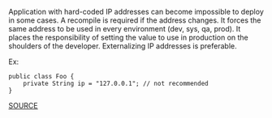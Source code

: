 Application with hard-coded IP addresses can become impossible to deploy in some cases.
A recompile is required if the address changes.
It forces the same address to be used in every environment (dev, sys, qa, prod).
It places the responsibility of setting the value to use in production on the shoulders of the developer.
Externalizing IP addresses is preferable.

Ex:

    public class Foo {
        private String ip = "127.0.0.1"; // not recommended
    }

[SOURCE](http://pmd.sourceforge.net/pmd-5.3.2/pmd-java/rules/java/basic.html#AvoidUsingHardCodedIP)
